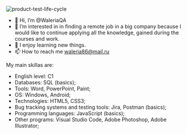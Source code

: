 ![product-test-life-cycle](https://user-images.githubusercontent.com/86474410/198015766-cb00bf71-884f-4c32-9a54-784e367647bb.jpg)

- 👋 Hi, I’m @WaleriaQA
- 👀 I’m interested in in finding a remote job in a big company because I would like to continue applying all the knowledge, gained during the courses and work.
- 🌱 I enjoy learning new things.
- 📫 How to reach me waleria86@mail.ru

<!---
WaleriaQA/WaleriaQA is a ✨ special ✨ repository because its `README.md` (this file) appears on your GitHub profile.
You can click the Preview link to take a look at your changes.
--->
My main skillas are:
+ English level: C1
+ Databases: SQL (basics);
+ Tools: Word, PowerPoint, Paint;
+ OS: Windows, Android;
+ Technologies: HTML5, CSS3;
+ Bug tracking systems and testing tools: Jira, Postman (basics);
+ Programming languages: JavaScript (basics);
+ Other programs: Visual Studio Code, Adobe Photoshop, Adobe Illustrator;

